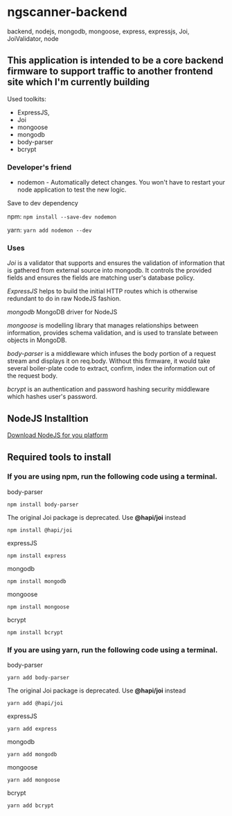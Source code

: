 # ngscanner-backend
backend, nodejs, mongodb, mongoose, express, expressjs, Joi, JoiValidator, node

## This application is intended to be a core backend firmware to support traffic to another frontend site which I'm currently building ##

Used toolkits:

 * ExpressJS,
 * Joi
 * mongoose
 * mongodb
 * body-parser
 * bcrypt
 
### Developer's friend ###
* nodemon - Automatically detect changes. You won't have to restart your node application to test the new logic.

Save to dev dependency

npm:
``npm install --save-dev nodemon``

yarn:
``yarn add nodemon --dev``

 ### Uses ###
 
 *Joi* is a validator that supports and ensures the validation of information that is gathered from external source into mongodb. It controls the provided fields and ensures the fields are matching user's database policy.
 
 *ExpressJS* helps to build the initial HTTP routes which is otherwise redundant to do in raw NodeJS fashion.
 
 *mongodb* MongoDB driver for NodeJS
 
 *mongoose* is modelling library that manages relationships between information, provides schema validation, and is used to translate between objects in MongoDB.
 
 *body-parser* is a middleware which infuses the body portion of a request stream and displays it on req.body. Without this firmware, it would take several boiler-plate code to extract, confirm, index the information out of the request body.
 
 *bcrypt* is an authentication and password hashing security middleware which hashes user's password.

## NodeJS Installtion ##

[Download NodeJS for you platform](https://nodejs.org/en/download/) 


## Required tools to install ##


### If you are using npm, run the following code using a terminal. ###


body-parser
```
npm install body-parser
```

The original Joi package is deprecated. Use **@hapi/joi** instead
```
npm install @hapi/joi
```

expressJS
```
npm install express
```

mongodb
```
npm install mongodb
```

mongoose
```
npm install mongoose
```

bcrypt
```
npm install bcrypt
```

### If you are using yarn, run the following code using a terminal. ###

body-parser
```
yarn add body-parser
```

The original Joi package is deprecated. Use **@hapi/joi** instead
```
yarn add @hapi/joi
```

expressJS
```
yarn add express
```

mongodb
```
yarn add mongodb
```

mongoose
```
yarn add mongoose
```

bcrypt
```
yarn add bcrypt
```
